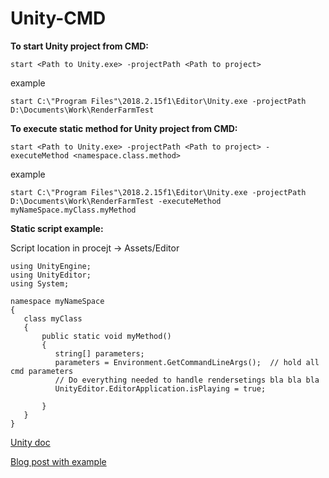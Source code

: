 # Unity-CMD

**To start Unity project from CMD:**

``` start <Path to Unity.exe> -projectPath <Path to project> ```

  example
  
```start C:\"Program Files"\2018.2.15f1\Editor\Unity.exe -projectPath D:\Documents\Work\RenderFarmTest```



**To execute static method for Unity project from CMD:**

```start <Path to Unity.exe> -projectPath <Path to project> -executeMethod <namespace.class.method>```

  example
  
```start C:\"Program Files"\2018.2.15f1\Editor\Unity.exe -projectPath D:\Documents\Work\RenderFarmTest -executeMethod myNameSpace.myClass.myMethod```

**Static script example:**

Script location in procejt -> Assets/Editor

```
using UnityEngine;
using UnityEditor;
using System;

namespace myNameSpace
{
   class myClass
   {
       public static void myMethod()
       {
          string[] parameters;   
          parameters = Environment.GetCommandLineArgs();  // hold all cmd parameters
          // Do everything needed to handle rendersetings bla bla bla
          UnityEditor.EditorApplication.isPlaying = true;
       
       }
   }
}
```
[Unity doc](https://docs.unity3d.com/Manual/CommandLineArguments.html)

[Blog post with example](http://www.kinematicsoup.com/news/using-the-command-line-toolset-to-run-unity-tests)
